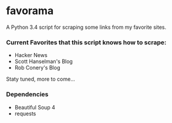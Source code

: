 # favorama
A Python 3.4 script for scraping some links from my favorite sites.

### Current Favorites that this script knows how to scrape:
- Hacker News
- Scott Hanselman's Blog
- Rob Conery's Blog

Staty tuned, more to come...

### Dependencies
- Beautiful Soup 4
- requests



